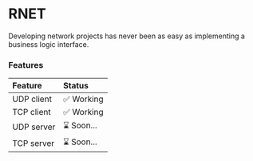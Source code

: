 # RNET

Developing network projects has never been as easy as implementing a business logic interface.

### Features

| Feature    | Status     |
|:-----------|:-----------|
| UDP client | ✅ Working  |
| TCP client | ✅ Working  |
| UDP server | ⌛️ Soon... |
| TCP server | ⌛️ Soon... |
